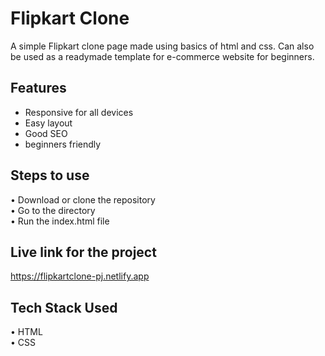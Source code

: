
# Flipkart Clone

A simple Flipkart clone page made using basics of html and css. 
Can also be used as a readymade template for e-commerce website for beginners.

## Features

- Responsive for all devices
- Easy layout 
- Good SEO
- beginners friendly




## Steps to use

&#8226;	Download or clone the repository  
&#8226;	Go to the directory  
&#8226;	Run the index.html file  

    
## Live link for the project

https://flipkartclone-pj.netlify.app

## Tech Stack Used

&#8226;	HTML   
&#8226;	 CSS
